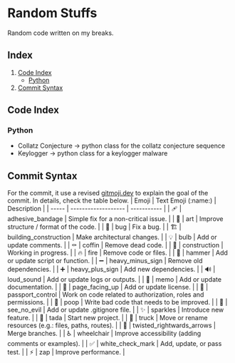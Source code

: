 # Random Stuffs
Random code written on my breaks.

## Index
1. [Code Index](#code-index)
    * [Python](#python)
2. [Commit Syntax](#commit-syntax)

## Code Index
### Python
- Collatz Conjecture -> python class for the collatz conjecture sequence
- Keylogger -> python class for a keylogger malware

## Commit Syntax
For the commit, it use a revised [gitmoji.dev](http://www.gitmoji.dev) to explain the goal of the commit. In details, check the table below.
| Emoji | Text Emoji (:name:) | Description |
| ----- | ------------------- | ----------- |
| :adhesive_bandage: | adhesive_bandage | Simple fix for a non-critical issue. |
| :art: | art | Improve structure / format of the code. |
| :bug: | bug | Fix a bug. |
| :building_construction: | building_construction | Make architectural changes. |
| :bulb: | bulb | Add or update comments. |
| :coffin: | coffin | Remove dead code. |
| :construction: | construction | Working in progress. |
| :fire: | fire | Remove code or files. |
| :hammer: | hammer | Add or update script or function. |
| :heavy_minus_sign: | heavy_minus_sign | Remove old dependencies. |
| :heavy_plus_sign: | heavy_plus_sign | Add new dependencies. |
| :loud_sound: | loud_sound | Add or update logs or outputs. |
| :memo: | memo | Add or update documentation. |
| :page_facing_up: | page_facing_up | Add or update license. |
| :passport_control: | passport_control | Work on code related to authorization, roles and permissions. |
| :poop: | poop | Write bad code that needs to be improved. |
| :see_no_evil: | see_no_evil | Add or update .gitignore file. |
| :sparkles: | sparkles | Introduce new feature. |
| :tada: | tada | Start new project. |
| :truck: | truck | Move or rename resources (e.g.: files, paths, routes). |
| :twisted_rightwards_arrows: | twisted_rightwards_arrows | Merge branches. |
| :wheelchair: | wheelchair | Improve accessibility (adding comments or examples). |
| :white_check_mark: | white_check_mark | Add, update, or pass test. |
| :zap: | zap | Improve performance. |